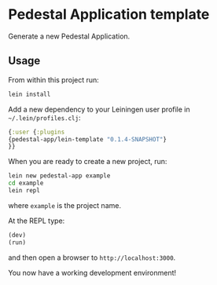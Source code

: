 # Pedestal Application template

Generate a new Pedestal Application.


## Usage

From within this project run:

```bash
lein install
```

Add a new dependency to your Leiningen user profile in `~/.lein/profiles.clj`:

```clj
{:user {:plugins
{pedestal-app/lein-template "0.1.4-SNAPSHOT"}
}}
```

When you are ready to create a new project, run:

```bash
lein new pedestal-app example
cd example
lein repl
```

where `example` is the project name.

At the REPL type:

```clj
(dev)
(run)
```

and then open a browser to `http://localhost:3000`. 

You now have a working development environment!

<!-- Copyright 2013 Relevance, Inc. -->
